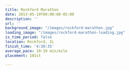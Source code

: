 ```yaml
---
title: Rockford Marathon
date: 2013-05-19T00:00:00-05:00
description: ''
url: ''
background_image: "/images/rockford-marathon.jpg"
loading_image: "/images/rockford-marathon-loading.jpg"
is_time_period: false
location: Rockford, IL
finish_time: '4:30:35'
average_pace: 10:19 min/mile
placement: 101st

---
```

